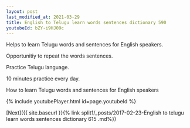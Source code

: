 ```yaml
---
layout: post
last_modified_at: 2021-03-29
title: English to Telugu learn words sentences dictionary 590 
youtubeId: bZY-i9HJ09c
---
```

 
 
Helps to learn Telugu words and sentences for English speakers.

Opportunitiy to repeat the words sentences. 

Practice Telugu language. 
 
10 minutes practice every day. 
 
How to learn Telugu words and sentences for English speakers 
 
{% include youtubePlayer.html id=page.youtubeId %}
 
 
[Next]({{ site.baseurl }}{% link  split1/_posts/2017-02-23-English to telugu learn words sentences dictionary 615 .md%})
 
